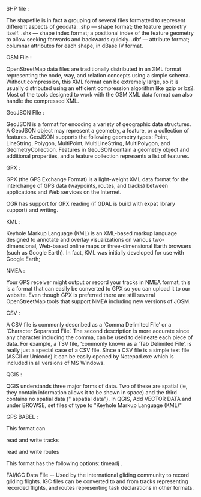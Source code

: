 SHP file  :   

The shapefile is in fact a grouping of several files formatted to represent different aspects of geodata:
.shp — shape format; the feature geometry itself.
.shx — shape index format; a positional index of the feature geometry to allow seeking forwards and backwards quickly.
.dbf — attribute format; columnar attributes for each shape, in dBase IV format.


OSM File   : 

OpenStreetMap data files are traditionally distributed in an XML format representing the node, way, and relation concepts using a simple schema. Without compression, this XML format can be extremely large, so it is usually distributed using an efficient compression algorithm like gzip or bz2. Most of the tools designed to work with the OSM XML data format can also handle the compressed XML.

GeoJSON FIle : 


GeoJSON is a format for encoding a variety of geographic data structures. 
A GeoJSON object may represent a geometry, a feature, or a collection of features. 
GeoJSON supports the following geometry types: Point, LineString, Polygon, MultiPoint, MultiLineString, MultiPolygon,
 and GeometryCollection. Features in GeoJSON contain a geometry object and additional properties, and a feature collection
 represents a list of features.


GPX       : 

GPX (the GPS Exchange Format) is a light-weight XML data format for the interchange of GPS data (waypoints, routes, and tracks) between applications and Web services on the Internet.

OGR has support for GPX reading (if GDAL is build with expat library support) and writing.


KML      : 


Keyhole Markup Language (KML) is an XML-based markup language designed to annotate and overlay visualizations 
on various two-dimensional, Web-based online maps or three-dimensional Earth browsers (such as Google Earth).
 In fact, KML was initially developed for use with Google Earth; 


 NMEA    : 
 
 Your GPS receiver might output or record your tracks in NMEA format, this is a format that can easily be converted to GPX
 so you can upload it to our website. Even though GPX is preferred there are still several OpenStreetMap tools that support NMEA including new versions of JOSM.
 
 
 CSV      :  
  
 A CSV file is commonly described as a ‘Comma Delimited File’ or a ‘Character Separated File’.
 The second description is more accurate since any character including the comma, can be used to delineate each piece of data. 
 For example, a TSV file, ‘commonly known as a ‘Tab Delimited File’, is really just a special case of a CSV file.
 Since a CSV file is a simple text file (ASCII or Unicode) it can be easily opened by Notepad.exe which is included in all
 versions of MS Windows.
 
 
QGIS      :   


QGIS understands three major forms of data. Two of these are spatial (ie, they contain information allows it to be shown in space) and the third contains no spatial data (" aspatial data").
In QGIS, Add VECTOR DATA and under BROWSE, set files of type to "Keyhole Markup Language (KML)"



GPS BABEL  : 

This format can 

read and write tracks

read and write routes

This format has the following options: timeadj .

FAI/IGC Data File -- Used by the international gliding community to record gliding flights. IGC files can be converted to and from tracks representing recorded flights, and routes representing task declarations in other formats.


